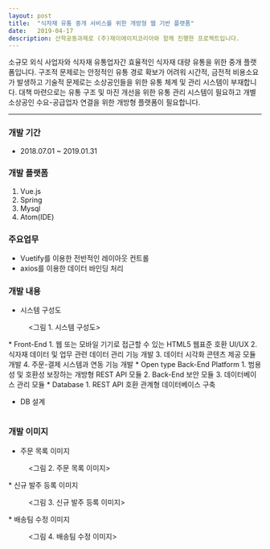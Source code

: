 ```yaml
---
layout: post
title:  "식자재 유통 중개 서비스를 위한 개방형 웹 기반 플랫폼"
date:   2019-04-17
description: 산학공동과제로 (주)제이에이치코리아와 함께 진행한 프로젝트입니다.
---
```


<p class="intro"><span class="dropcap">소</span>규모 외식 사업자와 식자재 유통업자간 효율적인 식자재 대량 유통을 위한 중개 플랫폼입니다. 구조적 문제로는 안정적인 유통 경로 확보가 어려워 시간적, 금전적 비용소요가 발생하고 기술적 문제로는 소상공인들을 위한 유통 체계 및 관리 시스템이 부재합니다. 대책 마련으로는 유통 구조 및 마진 개선을 위한 유통 관리 시스템이 필요하고 개별 소상공인 수요-공급업자 연결을 위한 개방형 플랫폼이 필요합니다.</p>

<hr>

<!-- # Heading 1

## Heading 2

### Heading 3

#### Heading 4

##### Heading 5

###### Heading 6 -->

<!-- <blockquote>개발 환경</blockquote> -->

### 개발 기간
* 2018.07.01 ~ 2019.01.31

### 개발 플랫폼
1. Vue.js
2. Spring
3. Mysql
4. Atom(IDE)

### 주요업무
* Vuetify를 이용한 전반적인 레이아웃 컨트롤
* axios를 이용한 데이터 바인딩 처리

### 개발 내용
* 시스템 구성도
<figure><img src="{{ '/assets/img/산학공동과제_시스템구성도.JPG'}}" style="margin-bottom:0" alt=""><그림 1. 시스템 구성도></figure>
  * Front-End
   1. 웹 또는 모바일 기기로 접근할 수 있는 HTML5 웹표준 호환 UI/UX
   2. 식자재 데이터 및 업무 관련 데이터 관리 기능 개발
   3. 데이터 시각화 콘텐츠 제공 모듈 개발
   4. 주문-결제 시스템과 연동 기능 개발
  * Open type Back-End Platform
   1. 범용성 및 호환성 보장하는 개방형 REST API 모듈
   2. Back-End 보안 모듈
   3. 데이터베이스 관리 모듈
  * Database
   1. REST API 호환 관계형 데이터베이스 구축

* DB 설계
<img src="{{ '/assets/img/산학공동과제_DB.png'}}" style="margin-bottom:0" alt="">

### 개발 이미지
* 주문 목록 이미지
<figure><img src="{{ '/assets/img/산학공동과제_주문목록.png'}}" style="margin-bottom:0" alt=""><그림 2. 주문 목록 이미지></figure>
* 신규 발주 등록 이미지
<figure><img src="{{ '/assets/img/산학공동과제_신규발주등록.png'}}" style="margin-bottom:0" alt=""><그림 3. 신규 발주 등록 이미지></figure>
* 배송팀 수정 이미지
<figure><img src="{{ '/assets/img/산학공동과제_배송팀수정.png'}}" style="margin-bottom:0" alt=""><그림 4. 배송팀 수정 이미지></figure>
